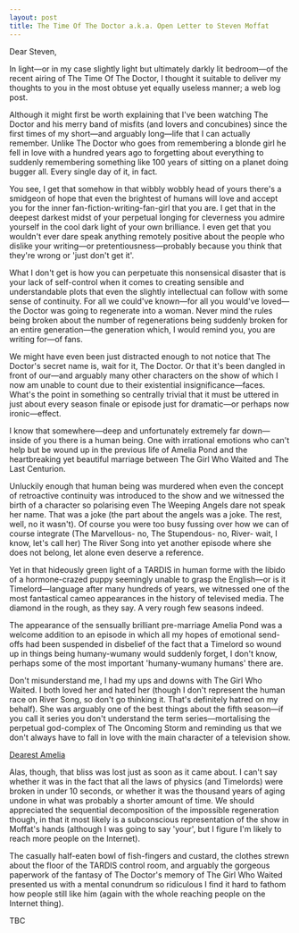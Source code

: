 ```yaml
---
layout: post
title: The Time Of The Doctor a.k.a. Open Letter to Steven Moffat
---
```

Dear Steven,

In light—or in my case slightly light but ultimately darkly lit bedroom—of the recent airing of The Time Of The Doctor, I thought it suitable to deliver my thoughts to you in the most obtuse yet equally useless manner; a web log post.

Although it might first be worth explaining that I've been watching The Doctor and his merry band of misfits (and lovers and concubines) since the first times of my short—and arguably long—life that I can actually remember. Unlike The Doctor who goes from remembering a blonde girl he fell in love with a hundred years ago to forgetting about everything to suddenly remembering something like 100 years of sitting on a planet doing bugger all. Every single day of it, in fact.

You see, I get that somehow in that wibbly wobbly head of yours there's a smidgeon of hope that even the brightest of humans will love and accept you for the inner fan-fiction-writing-fan-girl that you are. I get that in the deepest darkest midst of your perpetual longing for cleverness you admire yourself in the cool dark light of your own brilliance. I even get that you wouldn't ever dare speak anything remotely positive about the people who dislike your writing—or pretentiousness—probably because you think that they're wrong or 'just don't get it'.

What I don't get is how you can perpetuate this nonsensical disaster that is your lack of self-control when it comes to creating sensible and understandable plots that even the slightly intellectual can follow with some sense of continuity. For all we could've known—for all you would've loved—the Doctor was going to regenerate into a woman. Never mind the rules being broken about the number of regenerations being suddenly broken for an entire generation—the generation which, I would remind you, you are writing for—of fans.

We might have even been just distracted enough to not notice that The Doctor's secret name is, wait for it, The Doctor. Or that it's been dangled in front of our—and arguably many other characters on the show of which I now am unable to count due to their existential insignificance—faces. What's the point in something so centrally trivial that it must be uttered in just about every season finale or episode just for dramatic—or perhaps now ironic—effect.

I know that somewhere—deep and unfortunately extremely far down—inside of you there is a human being. One with irrational emotions who can't help but be wound up in the previous life of Amelia Pond and the heartbreaking yet beautiful marriage between The Girl Who Waited and The Last Centurion.

Unluckily enough that human being was murdered when even the concept of retroactive continuity was introduced to the show and we witnessed the birth of a character so polarising even The Weeping Angels dare not speak her name. That was a joke (the part about the angels was a joke. The rest, well, no it wasn't). Of course you were too busy fussing over how we can of course integrate (The Marvellous- no, The Stupendous- no, River- wait, I know, let's call her) The River Song into yet another episode where she does not belong, let alone even deserve a reference.

Yet in that hideously green light of a TARDIS in human forme with the libido of a hormone-crazed puppy seemingly unable to grasp the English—or is it Timelord—language after many hundreds of years, we witnessed one of the most fantastical cameo appearances in the history of televised media. The diamond in the rough, as they say. A very rough few seasons indeed.

The appearance of the sensually brilliant pre-marriage Amelia Pond was a welcome addition to an episode in which all my hopes of emotional send-offs had been suspended in disbelief of the fact that a Timelord so wound up in things being humany-wumany would suddenly forget, I don't know, perhaps some of the most important 'humany-wumany humans' there are.

Don't misunderstand me, I had my ups and downs with The Girl Who Waited. I both loved her and hated her (though I don't represent the human race on River Song, so don't go thinking it. That's definitely hatred on my behalf). She was arguably one of the best things about the fifth season—if you call it series you don't understand the term series—mortalising the perpetual god-complex of The Oncoming Storm and reminding us that we don't always have to fall in love with the main character of a television show.

[Dearest Amelia](http://i.imgur.com/w9Qvcsl.png)

Alas, though, that bliss was lost just as soon as it came about. I can't say whether it was in the fact that all the laws of physics (and Timelords) were broken in under 10 seconds, or whether it was the thousand years of aging undone in what was probably a shorter amount of time. We should appreciated the sequential decomposition of the impossible regeneration though, in that it most likely is a subconscious representation of the show in Moffat's hands (although I was going to say 'your', but I figure I'm likely to reach more people on the Internet).

The casually half-eaten bowl of fish-fingers and custard, the clothes strewn about the floor of the TARDIS control room, and arguably the gorgeous paperwork of the fantasy of The Doctor's memory of The Girl Who Waited presented us with a mental conundrum so ridiculous I find it hard to fathom how people still like him (again with the whole reaching people on the Internet thing).

TBC
